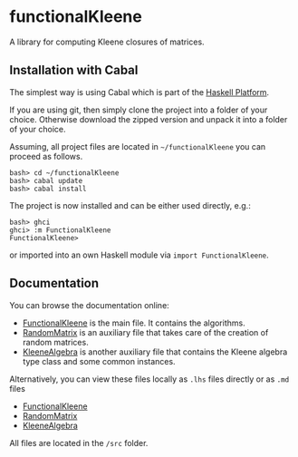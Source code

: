 functionalKleene
================

A library for computing Kleene closures of matrices.

Installation with Cabal
-----------------------

The simplest way is using Cabal which is part of the
[Haskell Platform](http://www.haskell.org/platform/).

If you are using git, then simply clone the project into a folder of your choice.
Otherwise download the zipped version and unpack it into a folder of your choice.

Assuming, all project files are located in `~/functionalKleene` you can proceed as follows.

~~~{.sh}
bash> cd ~/functionalKleene
bash> cabal update
bash> cabal install
~~~

The project is now installed and can be either used directly, e.g.:

~~~{.sh}
bash> ghci
ghci> :m FunctionalKleene
FunctionalKleene>
~~~

or imported into an own Haskell module via `import FunctionalKleene`.

Documentation
-------------

You can browse the documentation online:

* [FunctionalKleene](./src/FunctionalKleene.lhs)
  is the main file. It contains the algorithms.
* [RandomMatrix](./src/RandomMatrix.lhs)
  is an auxiliary file that takes care of the creation of random matrices.
* [KleeneAlgebra](./src/KleeneAlgebra.lhs)
  is another auxiliary file that contains the Kleene algebra type class and some common instances.

Alternatively, you can view these files locally as `.lhs` files directly or as `.md` files

* [FunctionalKleene](./src/FunctionalKleene.md)
* [RandomMatrix](./src/RandomMatrix.md)
* [KleeneAlgebra](./src/KleeneAlgebra.md)

All files are located in the `/src` folder.